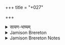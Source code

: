 +++
title = "+027"

+++

<details><summary>सायण-भाष्यम्</summary>

‘अश्वं न त्वा' इति त्रयोदशर्चं चतुर्थं सूक्तम् । पूर्ववत् ऋष्यादयः। त्रयोदश्याः ‘नमो महद्भ्यः इत्यस्याः त्रिष्टुप् छन्दः। विश्वेदेवा देवता। तथा चानुक्रान्तम्--अश्वं सप्तोना गायत्रेऽन्त्या दैवी त्रिष्टुप्' इति ॥ प्रातरनुवाकाश्विनशस्त्रयोः उत्तमावर्जितस्य सूक्तस्य विनियोग उक्तः ॥
</details>

<details><summary>Jamison Brereton</summary>

27  
Agni (1–12), Gods (13)  
Śunaḥśepa Ājīgarti  
13 verses: gāyatrī, except triṣṭubh 13  
This second Agni hymn in the Śunaḥśepa collection is longer than the first (I.26),  and is therefore likely to be a composite. This conjecture is supported by the metri cal evidence, in that verses 1–6 and 10–12 are in trochaic gāyatrī, while the interven ing verses 7–9 have no trochaic pādas. These three verses (7–9) are also thematically  unified by a focus on a mortal, aided by Agni, who seeks a prize.  
The rest of the hymn is more diffuse in content and surprisingly awkward in  phraseology. The final verse (13), in triṣṭubh, makes no mention of Agni and may  have been tacked onto this already loosely structured assemblage because its signa ture word námas “reverence” matches the last word of the first hemistich of verse 1,  námobhiḥ “with reverences.”
</details>

<details><summary>Jamison Brereton Notes</summary>

Agni
</details>

